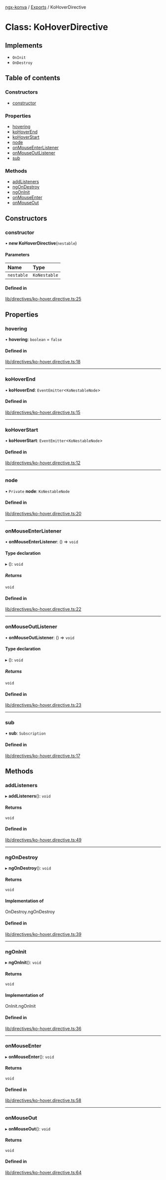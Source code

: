 [ngx-konva](../README.md) / [Exports](../modules.md) / KoHoverDirective

# Class: KoHoverDirective

## Implements

- `OnInit`
- `OnDestroy`

## Table of contents

### Constructors

- [constructor](KoHoverDirective.md#constructor)

### Properties

- [hovering](KoHoverDirective.md#hovering)
- [koHoverEnd](KoHoverDirective.md#kohoverend)
- [koHoverStart](KoHoverDirective.md#kohoverstart)
- [node](KoHoverDirective.md#node)
- [onMouseEnterListener](KoHoverDirective.md#onmouseenterlistener)
- [onMouseOutListener](KoHoverDirective.md#onmouseoutlistener)
- [sub](KoHoverDirective.md#sub)

### Methods

- [addListeners](KoHoverDirective.md#addlisteners)
- [ngOnDestroy](KoHoverDirective.md#ngondestroy)
- [ngOnInit](KoHoverDirective.md#ngoninit)
- [onMouseEnter](KoHoverDirective.md#onmouseenter)
- [onMouseOut](KoHoverDirective.md#onmouseout)

## Constructors

### constructor

• **new KoHoverDirective**(`nestable`)

#### Parameters

| Name | Type |
| :------ | :------ |
| `nestable` | `KoNestable` |

#### Defined in

[lib/directives/ko-hover.directive.ts:25](https://github.com/giovanni-bertoncelli/ngx-konva/blob/f4cac70/projects/ngx-konva/src/lib/directives/ko-hover.directive.ts#L25)

## Properties

### hovering

• **hovering**: `boolean` = `false`

#### Defined in

[lib/directives/ko-hover.directive.ts:18](https://github.com/giovanni-bertoncelli/ngx-konva/blob/f4cac70/projects/ngx-konva/src/lib/directives/ko-hover.directive.ts#L18)

___

### koHoverEnd

• **koHoverEnd**: `EventEmitter`<`KoNestableNode`\>

#### Defined in

[lib/directives/ko-hover.directive.ts:15](https://github.com/giovanni-bertoncelli/ngx-konva/blob/f4cac70/projects/ngx-konva/src/lib/directives/ko-hover.directive.ts#L15)

___

### koHoverStart

• **koHoverStart**: `EventEmitter`<`KoNestableNode`\>

#### Defined in

[lib/directives/ko-hover.directive.ts:12](https://github.com/giovanni-bertoncelli/ngx-konva/blob/f4cac70/projects/ngx-konva/src/lib/directives/ko-hover.directive.ts#L12)

___

### node

• `Private` **node**: `KoNestableNode`

#### Defined in

[lib/directives/ko-hover.directive.ts:20](https://github.com/giovanni-bertoncelli/ngx-konva/blob/f4cac70/projects/ngx-konva/src/lib/directives/ko-hover.directive.ts#L20)

___

### onMouseEnterListener

• **onMouseEnterListener**: () => `void`

#### Type declaration

▸ (): `void`

##### Returns

`void`

#### Defined in

[lib/directives/ko-hover.directive.ts:22](https://github.com/giovanni-bertoncelli/ngx-konva/blob/f4cac70/projects/ngx-konva/src/lib/directives/ko-hover.directive.ts#L22)

___

### onMouseOutListener

• **onMouseOutListener**: () => `void`

#### Type declaration

▸ (): `void`

##### Returns

`void`

#### Defined in

[lib/directives/ko-hover.directive.ts:23](https://github.com/giovanni-bertoncelli/ngx-konva/blob/f4cac70/projects/ngx-konva/src/lib/directives/ko-hover.directive.ts#L23)

___

### sub

• **sub**: `Subscription`

#### Defined in

[lib/directives/ko-hover.directive.ts:17](https://github.com/giovanni-bertoncelli/ngx-konva/blob/f4cac70/projects/ngx-konva/src/lib/directives/ko-hover.directive.ts#L17)

## Methods

### addListeners

▸ **addListeners**(): `void`

#### Returns

`void`

#### Defined in

[lib/directives/ko-hover.directive.ts:49](https://github.com/giovanni-bertoncelli/ngx-konva/blob/f4cac70/projects/ngx-konva/src/lib/directives/ko-hover.directive.ts#L49)

___

### ngOnDestroy

▸ **ngOnDestroy**(): `void`

#### Returns

`void`

#### Implementation of

OnDestroy.ngOnDestroy

#### Defined in

[lib/directives/ko-hover.directive.ts:39](https://github.com/giovanni-bertoncelli/ngx-konva/blob/f4cac70/projects/ngx-konva/src/lib/directives/ko-hover.directive.ts#L39)

___

### ngOnInit

▸ **ngOnInit**(): `void`

#### Returns

`void`

#### Implementation of

OnInit.ngOnInit

#### Defined in

[lib/directives/ko-hover.directive.ts:36](https://github.com/giovanni-bertoncelli/ngx-konva/blob/f4cac70/projects/ngx-konva/src/lib/directives/ko-hover.directive.ts#L36)

___

### onMouseEnter

▸ **onMouseEnter**(): `void`

#### Returns

`void`

#### Defined in

[lib/directives/ko-hover.directive.ts:58](https://github.com/giovanni-bertoncelli/ngx-konva/blob/f4cac70/projects/ngx-konva/src/lib/directives/ko-hover.directive.ts#L58)

___

### onMouseOut

▸ **onMouseOut**(): `void`

#### Returns

`void`

#### Defined in

[lib/directives/ko-hover.directive.ts:64](https://github.com/giovanni-bertoncelli/ngx-konva/blob/f4cac70/projects/ngx-konva/src/lib/directives/ko-hover.directive.ts#L64)
